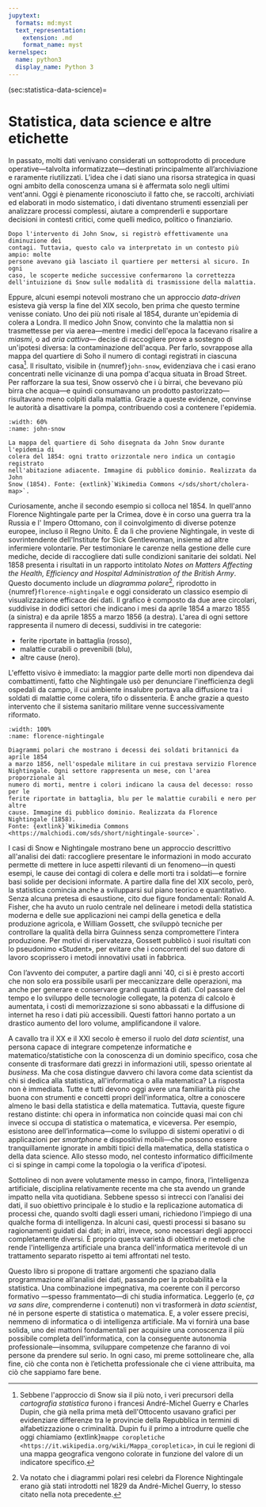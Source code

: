 ```yaml
---
jupytext:
  formats: md:myst
  text_representation:
    extension: .md
    format_name: myst
kernelspec:
  name: python3
  display_name: Python 3
---
```


(sec:statistica-data-science)=
# Statistica, data science e altre etichette

In passato, molti dati venivano considerati un sottoprodotto di procedure
operative&mdash;talvolta informatizzate&mdash;destinati principalmente
all’archiviazione e raramente riutilizzati. L’idea che i dati siano una risorsa
strategica in quasi ogni ambito della conoscenza umana si è affermata solo
negli ultimi vent'anni. Oggi è pienamente riconosciuto il fatto che, se
raccolti, archiviati ed elaborati in modo sistematico, i dati diventano
strumenti essenziali per analizzare processi complessi, aiutare a comprenderli
e supportare decisioni in contesti critici, come quelli medico, politico o
finanziario.

```{margin}
Dopo l'intervento di John Snow, si registrò effettivamente una diminuzione dei
contagi. Tuttavia, questo calo va interpretato in un contesto più ampio: molte
persone avevano già lasciato il quartiere per mettersi al sicuro. In ogni
caso, le scoperte mediche successive confermarono la correttezza
dell'intuizione di Snow sulle modalità di trasmissione della malattia.
```
Eppure, alcuni esempi notevoli mostrano che un approccio _data-driven_ esisteva
già versp la fine del XIX secolo, ben prima che questo termine venisse coniato.
Uno dei più noti risale al 1854, durante un'epidemia di colera a Londra. Il
medico John Snow, convinto che la malattia non si trasmettesse per via
aerea&mdash;mentre i medici dell'epoca la facevano risalire a _miasmi_, o ad
_aria cattiva_&mdash; decise di raccogliere prove a sostegno di un'ipotesi
diversa: la contaminazione dell'acqua. Per farlo, sovrappose alla mappa del
quartiere di Soho il numero di contagi registrati in ciascuna
casa[^cartografia]. Il risultato, visibile in {numref}`john-snow`, evidenziava
che i casi erano concentrati nelle vicinanze di una pompa d'acqua situata in
Broad Street. Per rafforzare la sua tesi, Snow osservò che i ù birrai, che
bevevano più birra che acqua&mdash;e quindi consumavano un prodotto
pastorizzato&mdash; risultavano meno colpiti dalla malattia. Grazie a queste
evidenze, convinse le autorità a disattivare la pompa, contribuendo così a
contenere l'epidemia.

```{figure} https://upload.wikimedia.org/wikipedia/commons/archive/2/27/20201116211939%21Snow-cholera-map-1.jpg
:width: 60%
:name: john-snow

La mappa del quartiere di Soho disegnata da John Snow durante l'epidemia di
colera del 1854: ogni tratto orizzontale nero indica un contagio registrato
nell'abitazione adiacente. Immagine di pubblico dominio. Realizzata da John
Snow (1854). Fonte: {extlink}`Wikimedia Commons </sds/short/cholera-map>`.
```

Curiosamente, anche il secondo esempio si colloca nel 1854. In quell'anno
Florence Nightingale parte per la Crimea, dove è in corso una guerra tra la
Russia e l' Impero Ottomano, con il coinvolgimento di diverse potenze europee,
incluso il Regno Unito. È da lì che proviene Nightingale, in veste di
sovrintendente dell'Institute for Sick Gentlewoman, insieme ad altre infermiere
volontarie. Per testimoniare le carenze nella gestione delle cure mediche,
decide di raccogliere dati sulle condizioni sanitarie dei soldati. Nel 1858
presenta i risultati in un rapporto intitolato _Notes on Matters Affecting the
Health, Efficiency and Hospital Administration of the British Army_. Questo
documento include un _diagramma polare_[^polari], riprodotto in
{numref}`florence-nightingale` e oggi considerato un classico esempio di
visualizzazione efficace dei dati. Il grafico è composto da due aree circolari,
suddivise in dodici settori che indicano i mesi da aprile 1854 a marzo 1855 (a
sinistra) e da aprile 1855 a marzo 1856 (a destra). L'area di ogni settore
rappresenta il numero di decessi, suddivisi in tre categorie:

- ferite riportate in battaglia (rosso),
- malattie curabili o prevenibili (blu),
- altre cause (nero).

L'effetto visivo è immediato: la maggior parte delle morti non dipendeva dai
combattimenti, fatto che Nightingale usò per denunciare l'inefficienza degli
ospedali da campo, il cui ambiente insalubre portava alla diffusione tra i
soldati di malattie come colera, tifo o dissenteria. È anche grazie a questo
intervento che il sistema sanitario militare venne successivamente riformato.

```{figure} https://upload.wikimedia.org/wikipedia/commons/archive/1/17/20201105141904%21Nightingale-mortality.jpg
:width: 100%
:name: florence-nightingale

Diagrammi polari che mostrano i decessi dei soldati britannici da aprile 1854
a marzo 1856, nell'ospedale militare in cui prestava servizio Florence
Nightingale. Ogni settore rappresenta un mese, con l'area proporzionale al
numero di morti, mentre i colori indicano la causa del decesso: rosso per le
ferite riportate in battaglia, blu per le malattie curabili e nero per altre
cause. Immagine di pubblico dominio. Realizzata da Florence Nightingale (1858).
Fonte: {extlink}`Wikimedia Commons
<https://malchiodi.com/sds/short/nightingale-source>`.
```

I casi di Snow e Nightingale mostrano bene un approccio descrittivo all'analisi
dei dati: raccogliere presentare le informazioni in modo accurato permette di
mettere in luce aspetti rilevanti di un fenomeno&mdash;in questi esempi, le
cause dei contagi di colera e delle morti tra i soldati&mdash;e fornire basi
solide per decisioni informate. A partire dalla fine del XIX secolo, però, la
statistica comincia anche a svilupparsi sul piano teorico e quantitativo. Senza
alcuna pretesa di esaustione, cito due figure fondamentali: Ronald A. Fisher,
che ha avuto un ruolo centrale nel delineare i metodi della statistica moderna
e delle sue applicazioni nei campi della genetica e della produzione agricola,
e William Gossett, che sviluppò tecniche per controllare la qualità della birra
Guinness senza compromettere l’intera produzione. Per motivi di riservatezza,
Gossett pubblicò i suoi risultati con lo pseudonimo «Student», per evitare che
i concorrenti del suo datore di lavoro scoprissero i metodi innovativi usati in
fabbrica.

Con l’avvento dei computer, a partire dagli anni '40, ci si è presto accorti
che non solo era possibile usarli per meccanizzare delle operazioni, ma anche
per generare e conservare grandi quantità di dati. Col passare del tempo e lo
sviluppo delle tecnologie collegate, la potenza di calcolo è aumentata, i costi
di memorizzazione si sono abbassati e la diffusione di internet ha reso i dati
più accessibili. Questi fattori hanno portato a un drastico aumento del loro
volume, amplificandone il valore.

A cavallo tra il XX e il XXI secolo è emerso il ruolo del _data scientist_, una
persona capace di integrare competenze informatiche e matematico/statistiche
con la conoscenza di un dominio specifico, cosa che consente di trasformare
dati grezzi in informazioni utili, spesso orientate al _business_. Ma che cosa
distingue davvero chi lavora come data scientist da chi si dedica alla
statistica, all'informatica o alla matematica? La risposta non è immediata.
Tutte e tutti devono oggi avere una familiarità più che buona con strumenti e
concetti propri dell'informatica, oltre a conoscere almeno le basi della
statistica e della matematica. Tuttavia, queste figure restano distinte: chi
opera in informatica non coincide quasi mai con chi invece si occupa di
statistica o matematica, e viceversa. Per esempio, esistono aree
dell’informatica&mdash;come lo sviluppo di sistemi operativi o di applicazioni
per _smartphone_ e dispositivi mobili&mdash;che possono essere tranquillamente
ignorate in ambiti tipici della matematica, della statistica o della data
science. Allo stesso modo, nel contesto informatico difficilmente ci si spinge
in campi come la topologia o la verifica d'ipotesi.

Sottolineo di non avere volutamente messo in campo, finora, l’intelligenza
artificiale, disciplina relativamente recente ma che sta avendo un grande
impatto nella vita quotidiana. Sebbene spesso si intrecci con l’analisi dei
dati, il suo obiettivo principale è lo studio e la replicazione automatica di
processi che, quando svolti dagli esseri umani, richiedono l'impiego di una
qualche forma di intelligenza. In alcuni casi, questi processi si basano su
ragionamenti guidati dai dati; in altri, invece, sono necessari degli approcci
completamente diversi. È proprio questa varietà di obiettivi e metodi che rende
l'intelligenza artificiale una branca dell'informatica meritevole di un
trattamento separato rispetto ai temi affrontati nel testo.

Questo libro si propone di trattare argomenti che spaziano dalla programmazione
all’analisi dei dati, passando per la probabilità e la statistica. Una
combinazione impegnativa, ma coerente con il percorso formativo &mdash;spesso
frammentato&mdash;di chi studia informatica. Leggerlo (e, _ça va sans dire_,
comprenderne i contenuti) non vi trasformerà in _data scientist_, né in persone
esperte di statistica o matematica. E, a voler essere precisi, nemmeno di
informatica o di intelligenza artificiale. Ma vi fornirà una base solida, uno
dei mattoni fondamentali per acquisire una conoscenza il più possibile completa
dell'informatica, con la conseguente autonomia professionale&mdash;insomma,
sviluppare competenze che faranno di voi persone da prendere sul serio. In ogni
caso, mi preme sottolineare che, alla fine, ciò che conta non è l’etichetta
professionale che ci viene attribuita, ma ciò che sappiamo fare bene.


[^cartografia]: Sebbene l'approccio di Snow sia il più noto, i veri precursori
della _cartografia statistica_ furono i francesi André-Michel Guerry e Charles
Dupin, che già nella prima metà dell'Ottocento usavano grafici per evidenziare
differenze tra le provincie della Repubblica in termini di alfabetizzazione o
criminalità. Dupin fu il primo a introdurre quelle che oggi chiamiamo
{extlink}`mappe coropletiche
<https://it.wikipedia.org/wiki/Mappa_coropletica>`, in cui le regioni di una
mappa geografica vengono colorate in funzione del valore di un indicatore
specifico.

[^polari]: Va notato che i diagrammi polari resi celebri da Florence
Nightingale erano già stati introdotti nel 1829 da André-Michel Guerry, lo
stesso citato nella nota precedente.